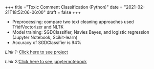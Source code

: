 +++
title ="Toxic Comment Classification (Python)"
date = "2021-02-21T18:52:06-06:00"
draft = false
+++

- Preprocessing: compare two text cleaning approaches used TfidfVectorizer and NLTK
- Model training: SGDClassifier, Navies Bayes, and logistic regression (Jupyter Notebook, Scikit-learn)
- Accuracy of SGDClassifier is 94%

*Link 1:* [Click here to see project](https://github.com/schiang3/478projects-jupyternotebook/blob/master/ShuyaChiang478project.pdf)

*Link 2:*[Click here to see jupyternotebook](https://github.com/schiang3/478projects-jupyternotebook/blob/master/ShuyaC478project-tfidf.ipynb)

